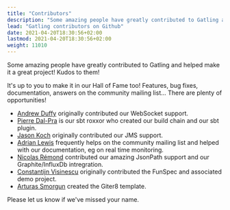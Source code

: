 ```yaml
---
title: "Contributors"
description: "Some amazing people have greatly contributed to Gatling and helped make it a great project!"
lead: "Gatling contributors on Github"
date: 2021-04-20T18:30:56+02:00
lastmod: 2021-04-20T18:30:56+02:00
weight: 11010
---
```


Some amazing people have greatly contributed to Gatling and helped make it a great project!
Kudos to them!

It's up to you to make it in our Hall of Fame too!
Features, bug fixes, documentation, answers on the community mailing list...
There are plenty of opportunities!

* [Andrew Duffy](https://github.com/amjjd) originally contributed our WebSocket support.
* [Pierre Dal-Pra](https://github.com/pdalpra) is our sbt roxxor who created our build chain and our sbt plugin.
* [Jason Koch](https://github.com/jasonk000) originally contributed our JMS support.
* [Adrian Lewis](https://github.com/aidylewis) frequently helps on the community mailing list and helped with our documentation, eg on real time monitoring.
* [Nicolas Rémond](https://github.com/nremond) contributed our amazing JsonPath support and our Graphite/InfluxDb intregration.
* [Constantijn Visinescu](https://github.com/constantijn) originally contributed the FunSpec and associated demo project.
* [Arturas Smorgun](https://github.com/asarturas) created the Giter8 template.

Please let us know if we've missed your name.
